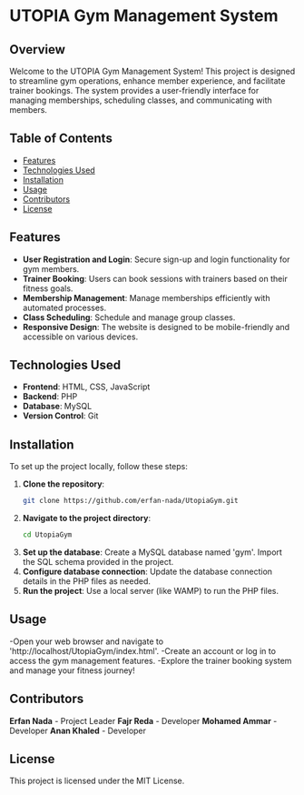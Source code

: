 # UTOPIA Gym Management System

## Overview
Welcome to the UTOPIA Gym Management System! This project is designed to streamline gym operations, enhance member experience, and facilitate trainer bookings. The system provides a user-friendly interface for managing memberships, scheduling classes, and communicating with members.

## Table of Contents
- [Features](#features)
- [Technologies Used](#technologies-used)
- [Installation](#installation)
- [Usage](#usage)
- [Contributors](#contributors)
- [License](#license)

## Features
- **User  Registration and Login**: Secure sign-up and login functionality for gym members.
- **Trainer Booking**: Users can book sessions with trainers based on their fitness goals.
- **Membership Management**: Manage memberships efficiently with automated processes.
- **Class Scheduling**: Schedule and manage group classes.
- **Responsive Design**: The website is designed to be mobile-friendly and accessible on various devices.

## Technologies Used
- **Frontend**: HTML, CSS, JavaScript
- **Backend**: PHP
- **Database**: MySQL
- **Version Control**: Git

## Installation
To set up the project locally, follow these steps:

1. **Clone the repository**:
   ```bash
   git clone https://github.com/erfan-nada/UtopiaGym.git
2. **Navigate to the project directory**:
   ```bash
   cd UtopiaGym
3. **Set up the database**:
    Create a MySQL database named 'gym'.
    Import the SQL schema provided in the project.
4. **Configure database connection**:
    Update the database connection details in the PHP files as needed.
5. **Run the project**:
    Use a local server (like WAMP) to run the PHP files.

## Usage
-Open your web browser and navigate to 'http://localhost/UtopiaGym/index.html'.
-Create an account or log in to access the gym management features.
-Explore the trainer booking system and manage your fitness journey!

## Contributors
**Erfan Nada** - Project Leader
**Fajr Reda** - Developer
**Mohamed Ammar** - Developer
**Anan Khaled** - Developer

## License
This project is licensed under the MIT License.
   

